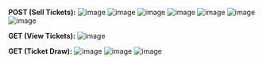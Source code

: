 **POST (Sell Tickets):**
![image](https://github.com/mehedi17n/raffle-draw/assets/84978137/b20cc8b0-bfaa-41b6-99fe-de065f80fd7e)
![image](https://github.com/mehedi17n/raffle-draw/assets/84978137/696e88db-f8e6-47d9-9797-296ddc350451)
![image](https://github.com/mehedi17n/raffle-draw/assets/84978137/5da871e3-fda9-4323-ab0f-635f02a31d10)
![image](https://github.com/mehedi17n/raffle-draw/assets/84978137/0d88dab0-b9e7-4f1b-a5f0-f22a97e4f3fc)
![image](https://github.com/mehedi17n/raffle-draw/assets/84978137/a052a794-5491-4946-8922-c31167314416)
![image](https://github.com/mehedi17n/raffle-draw/assets/84978137/755b7a91-0598-40c1-9ed9-7aad83f7fd91)
![image](https://github.com/mehedi17n/raffle-draw/assets/84978137/68488a07-27d8-4ae2-b98a-f887aeea8bf7)

**GET (View Tickets):**
![image](https://github.com/mehedi17n/raffle-draw/assets/84978137/9320ab1c-0305-43c1-8ef1-cde052292393)

**GET (Ticket Draw):**
![image](https://github.com/mehedi17n/raffle-draw/assets/84978137/04268236-eec9-4c07-ba1d-7bf89aee41a3)
![image](https://github.com/mehedi17n/raffle-draw/assets/84978137/39ebc604-36fb-410e-a9c7-072bc5e2a5b9)
![image](https://github.com/mehedi17n/raffle-draw/assets/84978137/e9742ea2-45d4-47f4-a545-26b75c614469)


